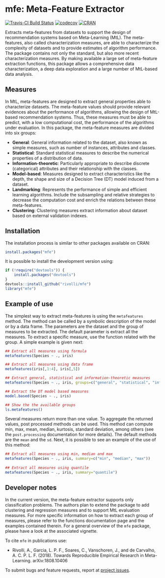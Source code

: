 # mfe: Meta-Feature Extractor
[![Travis-CI Build Status](https://travis-ci.org/rivolli/mfe.svg?branch=master)](https://travis-ci.org/rivolli/mfe)
[![codecov](https://codecov.io/gh/rivolli/mfe/branch/master/graph/badge.svg)](https://codecov.io/gh/rivolli/mfe)
[![CRAN](https://www.r-pkg.org/badges/version/mfe)](https://CRAN.R-project.org/package=mfe)

Extracts meta-features from datasets to support the design of recommendation systems based on Meta-Learning (MtL). The meta-features, also called characterization measures, are able to characterize the complexity of datasets and to provide estimates of algorithm performance. The package contains not only the standard, but also more recent characterization measures. By making available a large set of meta-feature extraction functions, this package allows a comprehensive data characterization, a deep data exploration and a large number of MtL-based data analysis.

## Measures

In MtL, meta-features are designed to extract general properties able to characterize datasets. The meta-feature values should provide relevant evidences about the performance of algorithms, allowing the design of MtL-based recommendation systems. Thus, these measures must be able to predict, with a low computational cost, the performance of the  algorithms under evaluation. In this package, the meta-feature measures are divided into six groups:

* **General**: General information related to the dataset, also known as simple measures, such as number of instances, attributes and classes.
* **Statistical**: Standard statistical measures to describe the numerical properties of a distribution of data.
* **Information-theoretic**: Particularly appropriate to describe discrete (categorical) attributes and their relationship with the classes.
* **Model-based**: Measures designed to extract characteristics like the depth, the shape and size of a Decision Tree (DT) model induced from a dataset.
* **Landmarking**: Represents the performance of simple and efficient learning algorithms. Include the subsampling and relative strategies to decrease the computation cost and enrich the relations between these meta-features.
* **Clustering**: Clustering measures extract information about dataset based on external validation indexes. 

## Installation

The installation process is similar to other packages available on CRAN:

```r
install.packages("mfe")
```

It is possible to install the development version using:

```r
if (!require("devtools")) {
    install.packages("devtools")
}
devtools::install_github("rivolli/mfe")
library("mfe")
```

## Example of use

The simplest way to extract meta-features is using the `metafeatures` method. The method can be called by a symbolic description of the model or by a data frame. The parameters are the dataset and the group of measures to be extracted. The default parameter is extract all the measures. To extract a specific measure, use the function related with the group. A simple example is given next:

```r
## Extract all measures using formula
metafeatures(Species ~ ., iris)

## Extract all measures using data frame
metafeatures(iris[,1:4], iris[,5])

## Extract general, statistical and information-theoretic measures
metafeatures(Species ~ ., iris, groups=c("general", "statistical", "infotheo"))

## Extract the DT model based measures
model.based(Species ~ ., iris)

## Show the the available groups
ls.metafeatures()
```

Several measures return more than one value. To aggregate the returned values, post processed methods can be used. This method can compute min, max, mean, median, kurtosis, standard deviation, among others (see the `post.processing` documentation for more details). The default methods are the `mean` and the `sd`. Next, it is possible to see an example of the use of this method:

```r
## Extract all measures using min, median and max 
metafeatures(Species ~ ., iris, summary=c("min", "median", "max"))
                          
## Extract all measures using quantile
metafeatures(Species ~ ., iris, summary="quantile")
```

## Developer notes

In the current version, the meta-feature extractor supports only classification problems. The authors plan to extend the package to add clustering and regression measures and to support MtL evaluation measures. For more specific information on how to extract each group of measures, please refer to the functions documentation page and the examples contained therein. For a general overview of the `mfe` package, please have a look at the associated vignette.

To cite `mfe` in publications use: 

* Rivolli, A., Garcia, L. P. F., Soares, C., Vanschoren, J., and de Carvalho, A. C. P. L. F. (2018). Towards Reproducible Empirical Research in Meta-Learning. arXiv:1808.10406


To submit bugs and feature requests, report at [project issues](https://github.com/rivolli/mfe/issues).
